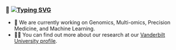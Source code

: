 ### 👋 [![Typing SVG](https://readme-typing-svg.demolab.com/?lines=Welcome+to+the+Gamazon+Lab)](https://git.io/typing-svg)

- 🔭 We are currently working on Genomics, Multi-omics, Precision Medicine, and Machine Learning.
- 👨‍💻 You can find out more about our research at our [Vanderbilt University profile](https://my.vanderbilt.edu/ericgamazon/).
  
<!--
**gamazonlab/gamazonlab** is a ✨ _special_ ✨ repository because its `README.md` (this file) appears on your GitHub profile.

Here are some ideas to get you started:

- 🔭 I’m currently working on ...
- 🌱 I’m currently learning ...
- 👯 I’m looking to collaborate on ...
- 🤔 I’m looking for help with ...
- 💬 Ask me about ...
- 📫 How to reach me: ...
- 😄 Pronouns: ...
- ⚡ Fun fact: ...
-->
